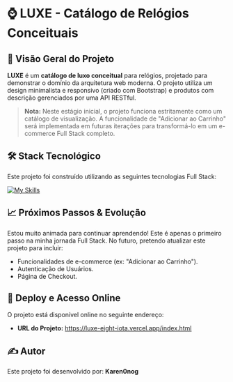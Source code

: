 # ⌚ LUXE - Catálogo de Relógios Conceituais

## 🌟 Visão Geral do Projeto

**LUXE** é um **catálogo de luxo conceitual** para relógios, projetado para demonstrar o domínio da arquitetura web moderna. O projeto utiliza um design minimalista e responsivo (criado com Bootstrap) e produtos com descrição gerenciados por uma API RESTful.

> **Nota:** Neste estágio inicial, o projeto funciona estritamente como um catálogo de visualização. A funcionalidade de "Adicionar ao Carrinho" será implementada em futuras iterações para transformá-lo em um e-commerce Full Stack completo.
 

## 🛠️ Stack Tecnológico

Este projeto foi construído utilizando as seguintes tecnologias Full Stack:

[![My Skills](https://skillicons.dev/icons?i=html,css,bootstrap,express,mongodb)](https://skillicons.dev)


## 📈 Próximos Passos & Evolução

Estou muito animada para continuar aprendendo! Este é apenas o primeiro passo na minha jornada Full Stack. No futuro, pretendo atualizar este projeto para incluir:
* Funcionalidades de e-commerce (ex: "Adicionar ao Carrinho").
* Autenticação de Usuários.
* Página de Checkout.

## 🔗 Deploy e Acesso Online

O projeto está disponível online no seguinte endereço:

* **URL do Projeto:** https://luxe-eight-iota.vercel.app/index.html

## ✍️ Autor

Este projeto foi desenvolvido por:
**Karen0nog**

